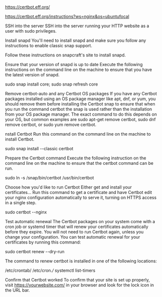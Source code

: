 https://certbot.eff.org/

https://certbot.eff.org/instructions?ws=nginx&os=ubuntufocal

SSH into the server
SSH into the server running your HTTP website as a user with sudo privileges.

Install snapd
You'll need to install snapd and make sure you follow any instructions to enable classic snap support.

Follow these instructions on snapcraft's site to install snapd.

Ensure that your version of snapd is up to date
Execute the following instructions on the command line on the machine to ensure that you have the latest version of snapd.

sudo snap install core; sudo snap refresh core

Remove certbot-auto and any Certbot OS packages
If you have any Certbot packages installed using an OS package manager like apt, dnf, or yum, you should remove them before installing the Certbot snap to ensure that when you run the command certbot the snap is used rather than the installation from your OS package manager. The exact command to do this depends on your OS, but common examples are sudo apt-get remove certbot, sudo dnf remove certbot, or sudo yum remove certbot.

nstall Certbot
Run this command on the command line on the machine to install Certbot.

sudo snap install --classic certbot

Prepare the Certbot command
Execute the following instruction on the command line on the machine to ensure that the certbot command can be run.

sudo ln -s /snap/bin/certbot /usr/bin/certbot

Choose how you'd like to run Certbot
Either get and install your certificates...
Run this command to get a certificate and have Certbot edit your nginx configuration automatically to serve it, turning on HTTPS access in a single step.

sudo certbot --nginx

Test automatic renewal
The Certbot packages on your system come with a cron job or systemd timer that will renew your certificates automatically before they expire. You will not need to run Certbot again, unless you change your configuration. You can test automatic renewal for your certificates by running this command:

sudo certbot renew --dry-run

The command to renew certbot is installed in one of the following locations:

/etc/crontab/
/etc/cron.*/*
systemctl list-timers

Confirm that Certbot worked
To confirm that your site is set up properly, visit https://yourwebsite.com/ in your browser and look for the lock icon in the URL bar.

